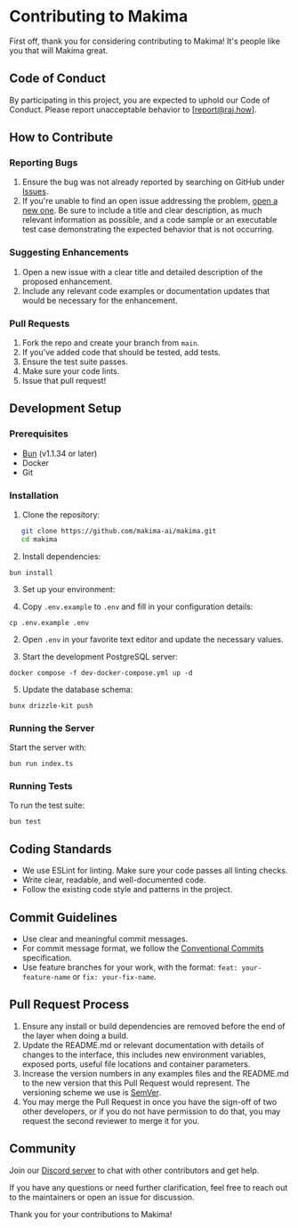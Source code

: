 # Contributing to Makima

First off, thank you for considering contributing to Makima! It's people like you that will Makima great.

## Code of Conduct

By participating in this project, you are expected to uphold our Code of Conduct. Please report unacceptable behavior to [report@raj.how].

## How to Contribute

### Reporting Bugs

1. Ensure the bug was not already reported by searching on GitHub under [Issues](https://github.com/makima-ai/makima/issues).
2. If you're unable to find an open issue addressing the problem, [open a new one](https://github.com/makima-ai/makima/issues/new). Be sure to include a title and clear description, as much relevant information as possible, and a code sample or an executable test case demonstrating the expected behavior that is not occurring.

### Suggesting Enhancements

1. Open a new issue with a clear title and detailed description of the proposed enhancement.
2. Include any relevant code examples or documentation updates that would be necessary for the enhancement.

### Pull Requests

1. Fork the repo and create your branch from `main`.
2. If you've added code that should be tested, add tests.
3. Ensure the test suite passes.
4. Make sure your code lints.
5. Issue that pull request!

## Development Setup

### Prerequisites

- [Bun](https://bun.sh) (v1.1.34 or later)
- Docker
- Git

### Installation

1. Clone the repository:

```bash
   git clone https://github.com/makima-ai/makima.git
   cd makima
```

2. Install dependencies:

```shellscript
bun install
```

3. Set up your environment:

1. Copy `.env.example` to `.env` and fill in your configuration details:

```shellscript
cp .env.example .env
```

2. Open `.env` in your favorite text editor and update the necessary values.

3. Start the development PostgreSQL server:

```shellscript
docker compose -f dev-docker-compose.yml up -d
```

5. Update the database schema:

```shellscript
bunx drizzle-kit push
```

### Running the Server

Start the server with:

```shellscript
bun run index.ts
```

### Running Tests

To run the test suite:

```shellscript
bun test
```

## Coding Standards

- We use ESLint for linting. Make sure your code passes all linting checks.
- Write clear, readable, and well-documented code.
- Follow the existing code style and patterns in the project.

## Commit Guidelines

- Use clear and meaningful commit messages.
- For commit message format, we follow the [Conventional Commits](https://www.conventionalcommits.org/) specification.
- Use feature branches for your work, with the format: `feat: your-feature-name` or `fix: your-fix-name`.

## Pull Request Process

1. Ensure any install or build dependencies are removed before the end of the layer when doing a build.
2. Update the README.md or relevant documentation with details of changes to the interface, this includes new environment variables, exposed ports, useful file locations and container parameters.
3. Increase the version numbers in any examples files and the README.md to the new version that this Pull Request would represent. The versioning scheme we use is [SemVer](http://semver.org/).
4. You may merge the Pull Request in once you have the sign-off of two other developers, or if you do not have permission to do that, you may request the second reviewer to merge it for you.

## Community

Join our [Discord server](https://discord.gg/example) to chat with other contributors and get help.

If you have any questions or need further clarification, feel free to reach out to the maintainers or open an issue for discussion.

Thank you for your contributions to Makima!
